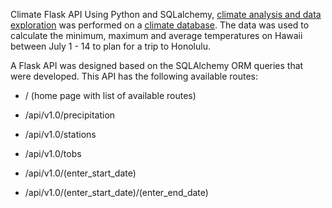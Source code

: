 Climate Flask API
Using Python and SQLalchemy, [climate analysis and data exploration](https://github.com/remco-mooij/climate-app/blob/master/climate_analysis.ipynb) was performed on a [climate database](https://github.com/remco-mooij/climate-app/blob/master/Resources/hawaii.sqlite).
The data was used to calculate the minimum, maximum and average temperatures on Hawaii between July 1 - 14 to plan for a trip to Honolulu.

A Flask API was designed based on the SQLAlchemy ORM queries that were developed. This API has the following available routes:


* / (home page with list of available routes)


* /api/v1.0/precipitation


* /api/v1.0/stations


* /api/v1.0/tobs


* /api/v1.0/(enter_start_date)


* /api/v1.0/(enter_start_date)/(enter_end_date)
